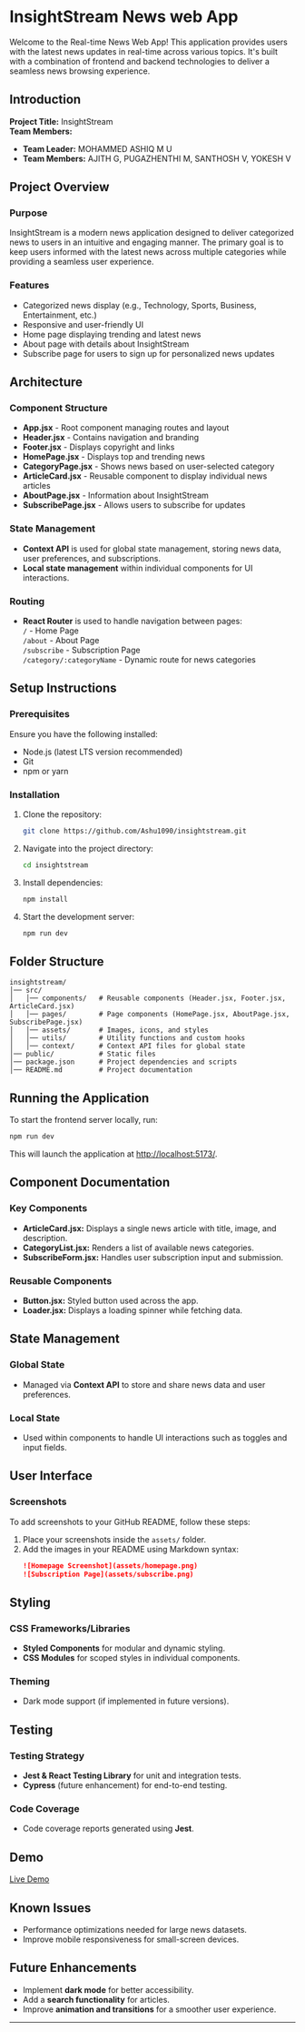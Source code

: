 #  InsightStream News web App

Welcome to the Real-time News Web App! This application provides users with the latest news updates in real-time across various topics. It's built with a combination of frontend and backend technologies to deliver a seamless news browsing experience.



## Introduction

**Project Title:** InsightStream  
**Team Members:**  
- **Team Leader:** MOHAMMED ASHIQ M U  
- **Team Members:** AJITH G, PUGAZHENTHI M, SANTHOSH V, YOKESH V  

## Project Overview

### Purpose
InsightStream is a modern news application designed to deliver categorized news to users in an intuitive and engaging manner. The primary goal is to keep users informed with the latest news across multiple categories while providing a seamless user experience.

### Features
- Categorized news display (e.g., Technology, Sports, Business, Entertainment, etc.)
- Responsive and user-friendly UI
- Home page displaying trending and latest news
- About page with details about InsightStream
- Subscribe page for users to sign up for personalized news updates

## Architecture

### Component Structure
- **App.jsx** - Root component managing routes and layout
- **Header.jsx** - Contains navigation and branding
- **Footer.jsx** - Displays copyright and links
- **HomePage.jsx** - Displays top and trending news
- **CategoryPage.jsx** - Shows news based on user-selected category
- **ArticleCard.jsx** - Reusable component to display individual news articles
- **AboutPage.jsx** - Information about InsightStream
- **SubscribePage.jsx** - Allows users to subscribe for updates

### State Management
- **Context API** is used for global state management, storing news data, user preferences, and subscriptions.
- **Local state management** within individual components for UI interactions.

### Routing
- **React Router** is used to handle navigation between pages:  
  `/` - Home Page  
  `/about` - About Page  
  `/subscribe` - Subscription Page  
  `/category/:categoryName` - Dynamic route for news categories  

## Setup Instructions

### Prerequisites
Ensure you have the following installed:
- Node.js (latest LTS version recommended)
- Git
- npm or yarn

### Installation
1. Clone the repository:
   ```sh
   git clone https://github.com/Ashu1090/insightstream.git
   ```
2. Navigate into the project directory:
   ```sh
   cd insightstream
   ```
3. Install dependencies:
   ```sh
   npm install
   ```
4. Start the development server:
   ```sh
   npm run dev
   ```

## Folder Structure
```
insightstream/
│── src/
│   │── components/   # Reusable components (Header.jsx, Footer.jsx, ArticleCard.jsx)
│   │── pages/        # Page components (HomePage.jsx, AboutPage.jsx, SubscribePage.jsx)
│   │── assets/       # Images, icons, and styles
│   │── utils/        # Utility functions and custom hooks
│   │── context/      # Context API files for global state
│── public/           # Static files
│── package.json      # Project dependencies and scripts
│── README.md         # Project documentation
```

## Running the Application
To start the frontend server locally, run:
```sh
npm run dev
```
This will launch the application at [http://localhost:5173/](http://localhost:5173/).

## Component Documentation

### Key Components
- **ArticleCard.jsx:** Displays a single news article with title, image, and description.
- **CategoryList.jsx:** Renders a list of available news categories.
- **SubscribeForm.jsx:** Handles user subscription input and submission.

### Reusable Components
- **Button.jsx:** Styled button used across the app.
- **Loader.jsx:** Displays a loading spinner while fetching data.

## State Management

### Global State
- Managed via **Context API** to store and share news data and user preferences.

### Local State
- Used within components to handle UI interactions such as toggles and input fields.

## User Interface

### Screenshots
To add screenshots to your GitHub README, follow these steps:
1. Place your screenshots inside the `assets/` folder.
2. Add the images in your README using Markdown syntax:
   ```md
   ![Homepage Screenshot](assets/homepage.png)
   ![Subscription Page](assets/subscribe.png)
   ```

## Styling

### CSS Frameworks/Libraries
- **Styled Components** for modular and dynamic styling.
- **CSS Modules** for scoped styles in individual components.

### Theming
- Dark mode support (if implemented in future versions).

## Testing

### Testing Strategy
- **Jest & React Testing Library** for unit and integration tests.
- **Cypress** (future enhancement) for end-to-end testing.

### Code Coverage
- Code coverage reports generated using **Jest**.

## Demo
[Live Demo](https://insight-stream-wheat.vercel.app/)

## Known Issues
- Performance optimizations needed for large news datasets.
- Improve mobile responsiveness for small-screen devices.

## Future Enhancements
- Implement **dark mode** for better accessibility.
- Add a **search functionality** for articles.
- Improve **animation and transitions** for a smoother user experience.

---






